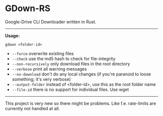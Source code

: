 # GDown-RS

Google-Drive CLI Downloader written in Rust.

___

**Usage:**
```
gdown <folder-id>
```

+ `--force` overwrite existing files
+ `--check` use the md5 hash to check for file-integrity 
+ `--non-recursively` only download files in the root directory
+ `--verbose` print all warning messages
+ `--no-download` don't do any local changes (if you're paranoid to loose something; it's very verbose)
+ `--output-folder` instead of \<folder-id>, use this as the root folder name
+ `--file-id` there is no support for individual files. Use wget

___

This project is very new so there might be problems. Like f.e. rate-limits are currently not handled at all.

